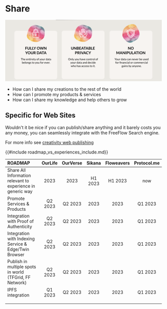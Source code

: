 # Share

![](img/ownyourdata_.png)  


- How can I share my creations to the rest of the world
- How can I promote my products & services
- How can I share my knowledge and help others to grow

## Specific for Web Sites

Wouldn't it be nice if you can publish/share anything and it barely costs you any money, you can seamlessly integrate with the FreeFlow Search engine.

For more info see [creativity web publishing](creativity/creativity_web.md)



{{#include roadmap_vs_experiences_include.md}}

| **ROADMAP** | OurLife | OurVerse | Sikana | Floweavers | Protocol.me |
| :-- | :-: | :-: | :-: | :-: | :-: |
| Share All Information relevant to experience in generic way | 2023 | 2023 | H1 2023 | H1 2023 | now |
| Promote Services & Products | Q2 2023 | Q2 2023 | 2023 | 2023 | Q1 2023 |
| Integration with Proof of Authenticity | Q2 2023 | Q2 2023 | 2023 | 2023 | Q1 2023 |
| Integration with Indexing Service & Edge/Twin Browser | Q2 2023 | Q2 2023 | 2023 | 2023 | Q1 2023 |
| Publish in multiple spots in world (TFGrid, FF Network) | Q2 2023 | Q2 2023 | 2023 | 2023 | Q1 2023 |
| IPFS integration | Q1 2023 | Q2 2023 | 2023 | 2023 | Q1 2023 |
|  |  |  |  |  |  |
|  |  |  |  |  |  |
|  |  |  |  |  |  |


